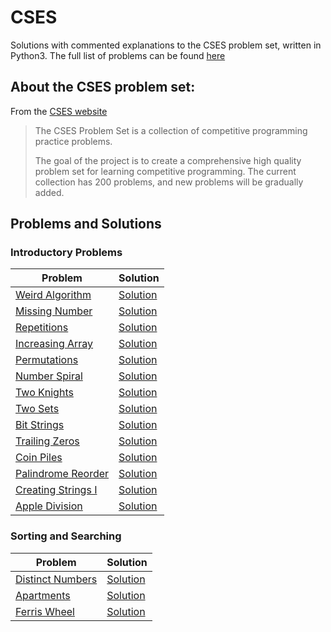 # CSES

Solutions with commented explanations to the CSES problem set, written in Python3. The full list of problems can be found [here](https://cses.fi/problemset/list/)

## About the CSES problem set:

From the [CSES website](https://cses.fi/problemset/text/1810)

> The CSES Problem Set is a collection of competitive programming practice problems.
>
> The goal of the project is to create a comprehensive high quality problem set for learning competitive programming. The current collection has 200 problems, and new problems will be gradually added.

## Problems and Solutions

### Introductory Problems

| Problem                                                     | Solution                                                                   |
| ----------------------------------------------------------- | -------------------------------------------------------------------------- |
| [Weird Algorithm](https://cses.fi/problemset/task/1068)     | [Solution](https://github.com/destinationunknown/CSES/blob/master/1068.py) |
| [Missing Number](https://cses.fi/problemset/task/1083)      | [Solution](https://github.com/destinationunknown/CSES/blob/master/1083.py) |
| [Repetitions](https://cses.fi/problemset/task/1069)         | [Solution](https://github.com/destinationunknown/CSES/blob/master/1069.py) |
| [Increasing Array](https://cses.fi/problemset/task/1094)    | [Solution](https://github.com/destinationunknown/CSES/blob/master/1094.py) |
| [Permutations](https://cses.fi/problemset/task/1070)        | [Solution](https://github.com/destinationunknown/CSES/blob/master/1070.py) |
| [Number Spiral](https://cses.fi/problemset/task/1071/)      | [Solution](https://github.com/destinationunknown/CSES/blob/master/1071.py) |
| [Two Knights](https://cses.fi/problemset/task/1072)         | [Solution](https://github.com/destinationunknown/CSES/blob/master/1072.py) |
| [Two Sets](https://cses.fi/problemset/task/1092)            | [Solution](https://github.com/destinationunknown/CSES/blob/master/1092.py) |
| [Bit Strings](https://cses.fi/problemset/task/1617/)        | [Solution](https://github.com/destinationunknown/CSES/blob/master/1617.py) |
| [Trailing Zeros](https://cses.fi/problemset/task/1618)      | [Solution](https://github.com/destinationunknown/CSES/blob/master/1618.py) |
| [Coin Piles](https://cses.fi/problemset/task/1754)          | [Solution](https://github.com/destinationunknown/CSES/blob/master/1754.py) |
| [Palindrome Reorder](https://cses.fi/problemset/task/1755)  | [Solution](https://github.com/destinationunknown/CSES/blob/master/1755.py) |
| [Creating Strings I](https://cses.fi/problemset/task/1622/) | [Solution](https://github.com/destinationunknown/CSES/blob/master/1622.py) |
| [Apple Division](https://cses.fi/problemset/task/1623)      | [Solution](https://github.com/destinationunknown/CSES/blob/master/1623.py) |

### Sorting and Searching

| Problem                                                   | Solution                                                                   |
| --------------------------------------------------------- | -------------------------------------------------------------------------- |
| [Distinct Numbers](https://cses.fi/problemset/task/1621/) | [Solution](https://github.com/destinationunknown/CSES/blob/master/1621.py) |
| [Apartments](https://cses.fi/problemset/task/1084/)       | [Solution](https://github.com/destinationunknown/CSES/blob/master/1084.py) |
| [Ferris Wheel](https://cses.fi/problemset/task/1090/)     | [Solution](https://github.com/destinationunknown/CSES/blob/master/1090.py) |
